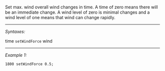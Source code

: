 Set max. wind overall wind changes in time. A time of zero means there will be an immediate change. A wind level of zero is minimal changes and a wind level of one means that wind can change rapidly.


---
*Syntaxes:*

time `setWindForce` wind

---
*Example 1:*

```sqf
1800 setWindForce 0.5;
```